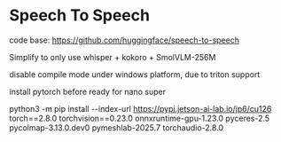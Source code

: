# Speech To Speech

code base: https://github.com/huggingface/speech-to-speech

Simplify to only use whisper + kokoro + SmolVLM-256M

disable compile mode under windows platform, due to triton support

install pytorch before ready for nano super 



python3 -m pip install --index-url https://pypi.jetson-ai-lab.io/jp6/cu126 \
    torch==2.8.0 torchvision==0.23.0 onnxruntime-gpu-1.23.0 pyceres-2.5 pycolmap-3.13.0.dev0 pymeshlab-2025.7 torchaudio-2.8.0


